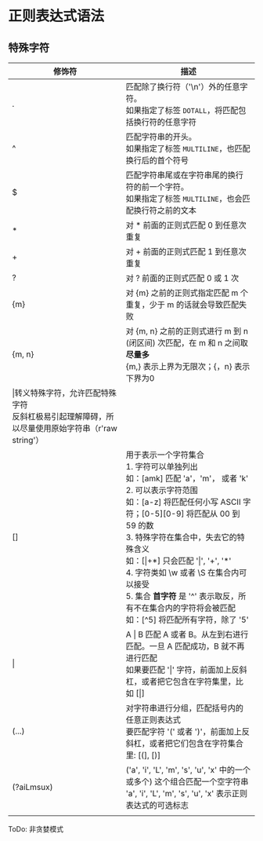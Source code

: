 # 正则表达式语法

## 特殊字符

|修饰符|描述|
|---|---|
|.|匹配除了换行符（'\n'）外的任意字符。<br>如果指定了标签 `DOTALL`，将匹配包括换行符的任意字符|
|^|匹配字符串的开头。<br>如果指定了标签 `MULTILINE`，也匹配换行后的首个符号|
|$|匹配字符串尾或在字符串尾的换行符的前一个字符。<br>如果指定了标签 `MULTILINE`，也会匹配换行符之前的文本|
|*|对 \* 前面的正则式匹配 0 到任意次重复|
|+|对 + 前面的正则式匹配 1 到任意次重复|
|?|对 ? 前面的正则式匹配 0 或 1 次|
|{m}|对 {m} 之前的正则式指定匹配 m 个重复，少于 m 的话就会导致匹配失败|
|{m, n}|对 {m, n} 之前的正则式进行 m 到 n (闭区间) 次匹配，在 m 和 n 之间取**尽量多**<br>{m,} 表示上界为无限次；{，n} 表示下界为0|
|\\|转义特殊字符，允许匹配特殊字符<br>反斜杠极易引起理解障碍，所以尽量使用原始字符串（r'raw string'）|
|\[]|用于表示一个字符集合<br>1. 字符可以单独列出<br>如：\[amk] 匹配 'a'，'m'， 或者 'k'<br>2. 可以表示字符范围<br>如：\[a-z] 将匹配任何小写 ASCII 字符；\[0-5]\[0-9] 将匹配从 00 到 59 的数<br>3. 特殊字符在集合中，失去它的特殊含义<br>如：\[\|+\*] 只会匹配 '\|', '+', '*'<br>4. 字符类如 \w 或者 \S 在集合内可以接受<br>5. 集合 **首字符** 是 '^' 表示取反，所有不在集合内的字符将会被匹配<br>如：\[^5] 将匹配所有字符，除了 '5'|
|\||A \| B 匹配 A 或者 B。从左到右进行匹配。一旦 A 匹配成功，B 就不再进行匹配<br>如果要匹配 '\|' 字符，前面加上反斜杠，或者把它包含在字符集里，比如 [\|]|
|(...)|对字符串进行分组，匹配括号内的任意正则表达式<br>要匹配字符 '(' 或者 ')'，前面加上反斜杠，或者把它们包含在字符集合里: \[(], \[)]|
|(?aiLmsux)|('a', 'i', 'L', 'm', 's', 'u', 'x' 中的一个或多个) 这个组合匹配一个空字符串<br>'a', 'i', 'L', 'm', 's', 'u', 'x' 表示正则表达式的可选标志|
|||

ToDo: 非贪婪模式